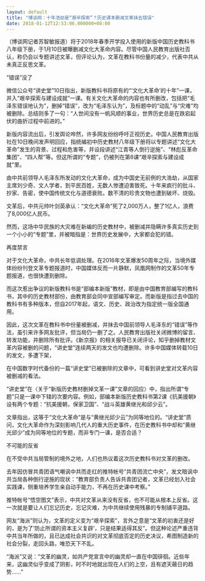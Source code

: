 ```yaml
---
layout: default
title: "博谈网：十年浩劫是“艰辛探索”？历史课本删减文革抹去错误"
date: 2018-01-12T12:53:06.000000+08:00
---
```


（博谈网记者苏智敏报道）将于2018年春季开学投入使用的新版中国历史教科书八年级下册，于1月10日被曝删减文化大革命内容。尽管中国人民教育出版社否认，称仍会以专题讲述文革，但评论认为，文革在教科书份量的减少，代表中共从未真正反思文革。

“错误”没了

微信公众号“讲史堂”10日指出，新版教科书将原有的“‘文化大革命’的十年”一课，并入“艰辛探索与建设成就”一课。有关文化大革命的内容也有所删改，包括把“毛泽东错误地认为”，删掉“错误”，改为“毛泽东认为”，及标题中的“动乱”与“灾难”均被删除。总结则多了一句：“人世间没有一帆风顺的事业，世界历史总是在跌宕起伏的曲折过程中前进的。”

新版内容流出后，引发舆论哗然，许多网友纷纷呼吁正视历史。中国人民教育出版社在10日晚间发声明回应，指统编初中历史教材八年级下册将以专题讲述“文化大革命”发生的背景、过程和危害等，并设段讲述“江青等人倒行逆施”、“林彪反革命集团”、“四人帮”等。但这所谓的“专题”，仍被列在第6课“艰辛探索与建设成就”里。

由中共前领导人毛泽东所发动的文化大革命，成为中国史无前例的大浩劫，从国家主席刘少奇、文人学者，到平民百姓，无数人惨遭迫害致死。十年来疯行的批斗、抄家、告密，使中国传统文化与道德衰败。数不清的珍贵文物也遭到破坏、烧毁。

文革后，中共元帅叶剑英承认：“文化大革命”死了2,000万人，整了1亿人，浪费了8,000亿人民币。

然而，这场中华民族的大灾难在新编的历史教材中，被删减并隐瞒许多真实历史到一个小小的“专题”里，并被暗指是：世界历史发展中，大家都会犯的错。

再度禁言

对于文化大革命，中共长年低调处理。在2016年文革爆发50周年之际，当境外媒体纷纷刊登文革专题报道时，中国媒体反而一片静默，凤凰网制作的文革50年专题报道，也很快遭到删除。

而这次惹出争议的新版教科书是“部编本新版”教材，即是由中国教育部编写的教科书，其中的历史教材部份，由教育部会同中宣部编写审定。而新版是指过去中国的教科书有多种版本，但自2017年起，语文、历史、政治改为指定统一版全国通用。

因此，这次文革在教科书中份量被删减，并抹去中国前领导人毛泽东的“错误”等作法，虽引来许多网友批评，但当局仍一删了之。人民教育出版社关闭微博的留言、转发功能，并删除所有批评。《新京报》的相关报导已关闭评论，知乎删掉教材文革内容被删的问题，“讲史堂”连续两天的发文也均遭删除。许多中国媒体转载10日的发文，多遭下架，

在中国数字时代备份的一篇“讲史堂”已被删除的文章中，可看到讲史堂对文革内容被删减的看法。

“讲史堂”在〈关于“新版历史教材删掉文革一课”文章的回应〉中，指出所谓“专题”只是一课中下辖的次要内容。例如，部编本新版历史教科书第2课《抗美援朝》设有两个专题：“抗美援朝，保家卫国”、“战斗英雄黄继光和邱少云”。

文章指出，这等于“文化大革命”是与“黄继光邱少云”为同等地位的。“讲史堂”质问，文化大革命作为深刻影响几代人的重大历史事件，在历史教科书中却和“黄继光邱少”成为同等地位的专题，而非专门一课，是否合适？

不可能的反省

在不受中共当局管制的境外之地，人们也热议着这次历史教科书对文革的删改。

去年因仿冒共青团语气嘲讽中共而走红的推特帐号“共青团流亡中央”，发文暗讽中共当局各种倒行逆施的现状：“教育部负责人告诉共青团记者，文革已经划入社会实践课，侧重培养学生亲自动手能力，不再在历史课中考察。”

推特帐号“悟空图文”表示，中共对文革从来没有反省，也不可能从根本上反省。这一次就是要让人们忘记历史，忘记灾难，为中共继续使用残暴的专制铺平道路。

网友“海派”则认为，文革的定义变为“艰辛探索”，言外之意是“文革的初衷还是好的，是为了‘防止所谓的资本主义复辟’，只是结果适得其反”。但这种论述严重违背中共当年所做的，且已达成社会共识的对文革彻底否定的历史决议，希图制造新的社会分裂，走回头路，唯恐天下不乱。

“海派”又说：“文革的幽灵，如共产党宣言中的幽灵却一直在中国徘徊。近些年来，这幽灵似乎变成了阴影，时不时地就出现在人们的上空，且有遮天蔽日的趋势……”

